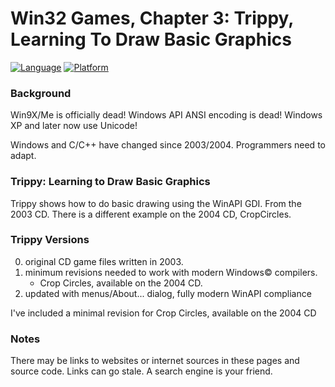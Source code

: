 # Win32 Games, Chapter 3: Trippy, Learning To Draw Basic Graphics
[![Language](https://img.shields.io/badge/Language%20-C++-blue.svg)](https://github.com/GeorgePimpleton/Win32-games/)
[![Platform](https://img.shields.io/badge/Platform%20-Win32-blue.svg)](https://github.com/GeorgePimpleton/Win32-games/)

### Background
Win9X/Me is officially dead!  Windows API ANSI encoding is dead!  Windows XP and later now use Unicode!

Windows and C/C++ have changed since 2003/2004.  Programmers need to adapt.

### Trippy: Learning to Draw Basic Graphics
Trippy shows how to do basic drawing using the WinAPI GDI.  From the 2003 CD.  There is a different example on the 2004 CD, CropCircles.

### Trippy Versions
0. original CD game files written in 2003.
1. minimum revisions needed to work with modern Windows© compilers.
   - Crop Circles, available on the 2004 CD.
2. updated with menus/About... dialog, fully modern WinAPI compliance

I've included a minimal revision for Crop Circles, available on the 2004 CD

### Notes
There may be links to websites or internet sources in these pages and source code. Links can go stale. A search engine is your friend.
